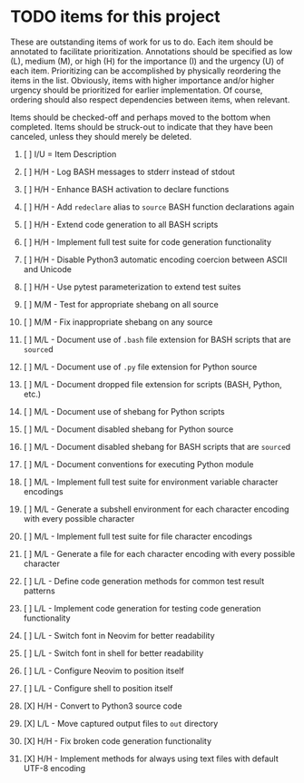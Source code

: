 # TODO items for this project
These are outstanding items of work for us to do.
Each item should be annotated to facilitate prioritization.
Annotations should be specified
as low (L), medium (M), or high (H)
for the importance (I) and the urgency (U) of each item.
Prioritizing can be accomplished
by physically reordering the items in the list.
Obviously, items with higher importance and/or higher urgency
should be prioritized for earlier implementation.
Of course,
ordering should also respect dependencies between items,
when relevant.

Items should be checked-off
and perhaps moved to the bottom
when completed.
Items should be struck-out
to indicate that they have been canceled,
unless they should merely be deleted.

1. [ ] I/U = Item Description

1. [ ] H/H - Log BASH messages to stderr instead of stdout
1. [ ] H/H - Enhance BASH activation to declare functions
1. [ ] H/H - Add `redeclare` alias to `source` BASH function declarations again
1. [ ] H/H - Extend code generation to all BASH scripts
1. [ ] H/H - Implement full test suite for code generation functionality
1. [ ] H/H - Disable Python3 automatic encoding coercion between ASCII and Unicode
1. [ ] H/H - Use pytest parameterization to extend test suites
1. [ ] M/M - Test for appropriate shebang on all source
1. [ ] M/M - Fix inappropriate shebang on any source
1. [ ] M/L - Document use of `.bash` file extension for BASH scripts that are `source`d
1. [ ] M/L - Document use of `.py` file extension for Python source
1. [ ] M/L - Document dropped file extension for scripts (BASH, Python, etc.)
1. [ ] M/L - Document use of shebang for Python scripts
1. [ ] M/L - Document disabled shebang for Python source
1. [ ] M/L - Document disabled shebang for BASH scripts that are `source`d
1. [ ] M/L - Document conventions for executing Python module
1. [ ] M/L - Implement full test suite for environment variable character encodings
1. [ ] M/L - Generate a subshell environment for each character encoding with every possible character
1. [ ] M/L - Implement full test suite for file character encodings
1. [ ] M/L - Generate a file for each character encoding with every possible character
1. [ ] L/L - Define code generation methods for common test result patterns
1. [ ] L/L - Implement code generation for testing code generation functionality
1. [ ] L/L - Switch font in Neovim for better readability
1. [ ] L/L - Switch font in shell for better readability
1. [ ] L/L - Configure Neovim to position itself
1. [ ] L/L - Configure shell to position itself
1. [X] H/H - Convert to Python3 source code
1. [X] L/L - Move captured output files to `out` directory
1. [X] H/H - Fix broken code generation functionality
1. [X] H/H - Implement methods for always using text files with default UTF-8 encoding

